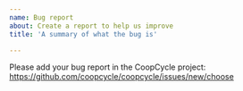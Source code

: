 ```yaml
---
name: Bug report
about: Create a report to help us improve
title: 'A summary of what the bug is'

---
```


Please add your bug report in the CoopCycle project: https://github.com/coopcycle/coopcycle/issues/new/choose
